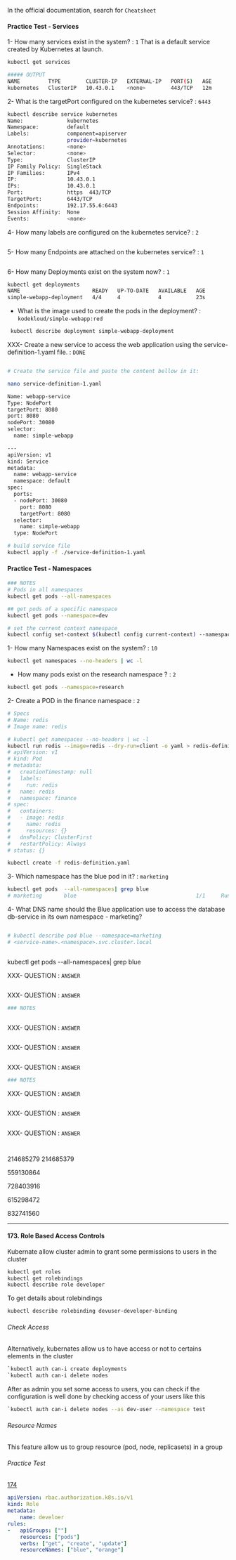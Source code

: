 In the official documentation, search for `Cheatsheet`

#### Practice Test - Services

1- How many services exist in the system? : `1`
That is a default service created by Kubernetes at launch.
```BASH
kubectl get services

##### OUTPUT
NAME         TYPE        CLUSTER-IP   EXTERNAL-IP   PORT(S)   AGE
kubernetes   ClusterIP   10.43.0.1    <none>        443/TCP   12m
```

2- What is the targetPort configured on the kubernetes service? : `6443`
```BASH
kubectl describe service kubernetes 
Name:              kubernetes
Namespace:         default
Labels:            component=apiserver
                   provider=kubernetes
Annotations:       <none>
Selector:          <none>
Type:              ClusterIP
IP Family Policy:  SingleStack
IP Families:       IPv4
IP:                10.43.0.1
IPs:               10.43.0.1
Port:              https  443/TCP
TargetPort:        6443/TCP
Endpoints:         192.17.55.6:6443
Session Affinity:  None
Events:            <none>
```

4- How many labels are configured on the kubernetes service? : `2`
```BASH
```

5- How many Endpoints are attached on the kubernetes service? : `1`
```BASH
```


6- How many Deployments exist on the system now? : `1`
```BASH
kubectl get deployments
NAME                       READY   UP-TO-DATE   AVAILABLE   AGE
simple-webapp-deployment   4/4     4            4           23s

```


- What is the image used to create the pods in the deployment? : `kodekloud/simple-webapp:red`
```BASH
 kubectl describe deployment simple-webapp-deployment
```

XXX- Create a new service to access the web application using the service-definition-1.yaml file. : `DONE`

```BASH

# Create the service file and paste the content bellow in it:

nano service-definition-1.yaml

Name: webapp-service
Type: NodePort
targetPort: 8080
port: 8080
nodePort: 30080
selector:
  name: simple-webapp

---
apiVersion: v1
kind: Service
metadata:
  name: webapp-service
  namespace: default
spec:
  ports:
  - nodePort: 30080
    port: 8080
    targetPort: 8080
  selector:
    name: simple-webapp
  type: NodePort

# build service file
kubectl apply -f ./service-definition-1.yaml

```




#### Practice Test - Namespaces

```BASH
### NOTES
# Pods in all namespaces
kubectl get pods --all-namespaces

## get pods of a specific namespace
kubectl get pods --namespace=dev

# set the current context namespace
kubectl config set-context $(kubectl config current-context) --namespace=dev
```

1- How many Namespaces exist on the system? : `10`
```BASH
kubectl get namespaces --no-headers | wc -l
```

- How many pods exist on the research namespace ? : `2`
```bash
kubectl get pods --namespace=research
```

2- Create a POD in the finance namespace : `2`
```BASH
# Specs
# Name: redis
# Image name: redis

# kubectl get namespaces --no-headers | wc -l
kubectl run redis --image=redis --dry-run=client -o yaml > redis-definition.yaml
# apiVersion: v1
# kind: Pod
# metadata:
#   creationTimestamp: null
#   labels:
#     run: redis
#   name: redis
#   namespace: finance
# spec:
#   containers:
#   - image: redis
#     name: redis
#     resources: {}
#   dnsPolicy: ClusterFirst
#   restartPolicy: Always
# status: {}

kubectl create -f redis-definition.yaml
```


3- Which namespace has the blue pod in it? : `marketing`
```BASH 
kubectl get pods  --all-namespaces| grep blue
# marketing       blue                                      1/1     Running            0                43m
```

4- What DNS name should the Blue application use to access the database db-service in its own namespace - marketing?
```BASH

# kubectl describe pod blue --namespace=marketing
# <service-name>.<namespace>.svc.cluster.local



```


kubectl get pods  --all-namespaces| grep blue



XXX- QUESTION : `ANSWER`

```BASH

```








XXX- QUESTION : `ANSWER`

```BASH
### NOTES
```

```BASH

```



XXX- QUESTION : `ANSWER`

```BASH

```


XXX- QUESTION : `ANSWER`

```BASH

```








XXX- QUESTION : `ANSWER`

```BASH
### NOTES
```



XXX- QUESTION : `ANSWER`

```BASH

```





XXX- QUESTION : `ANSWER`

```BASH

```







XXX- QUESTION : `ANSWER`

```BASH

```






```BASH

```

214685279
214685379

559130864

728403916

615298472

832741560






-------





#### 173. Role Based Access Controls

Kubernate allow cluster admin to grant some permissions to users in the cluster

```bash
kubectl get roles
kubectl get rolebindings
kubectl describe role developer
```

To get details about rolebindings
```bash
kubectl describe rolebinding devuser-developer-binding
```

###### Check Access

Alternatively, kubernates allow us to have access or not to certains elements in the cluster
```bash
`kubectl auth can-i create deployments
`kubectl auth can-i delete nodes
```

After as admin you set some access to users, you can check if the configuration is well done by checking access of your users like this

```bash
`kubectl auth can-i delete nodes --as dev-user --namespace test
```

###### Resource Names

This feature allow us to group resource (pod, node, replicasets) in a group


###### Practice Test

[174](practice-tests/174.md)

```developer-role.yaml
apiVersion: rbac.authorization.k8s.io/v1
kind: Role
metadata:
    name: develoer
rules:
-   apiGroups: [""]
    resources: ["pods"]
    verbs: ["get", "create", "update"]
    resourceNames: ["blue", "orange"]
```








```bash

```




